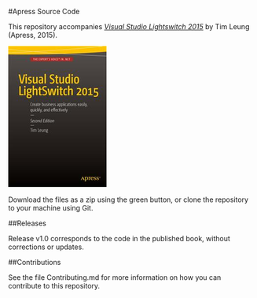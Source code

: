 #Apress Source Code

This repository accompanies [*Visual Studio Lightswitch 2015*](http://www.apress.com/9781484207673) by Tim Leung (Apress, 2015).

![Cover image](9781484207673.jpg)

Download the files as a zip using the green button, or clone the repository to your machine using Git.

##Releases

Release v1.0 corresponds to the code in the published book, without corrections or updates.

##Contributions

See the file Contributing.md for more information on how you can contribute to this repository.
